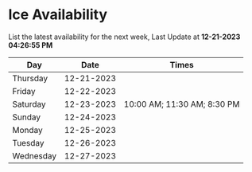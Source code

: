 # Ice Availability

List the latest availability for the next week, Last Update at **12-21-2023 04:26:55 PM**

| Day         | Date        | Times       |
| ----------- | ----------- | ----------- |
|Thursday|12-21-2023||
|Friday|12-22-2023||
|Saturday|12-23-2023|10:00 AM; 11:30 AM; 8:30 PM|
|Sunday|12-24-2023||
|Monday|12-25-2023||
|Tuesday|12-26-2023||
|Wednesday|12-27-2023||
